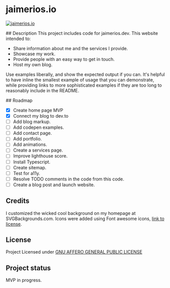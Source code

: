 # jaimerios.io
<!-- TODO: Add other Badges -->
[![jaimerios.io](https://img.shields.io/endpoint?url=https://dashboard.cypress.io/badge/simple/o7umst&style=flat&logo=cypress)](https://dashboard.cypress.io/projects/o7umst/runs)

## Description
This project includes code for jaimerios.dev. This website intended to:

- Share information about me and the services I provide.
- Showcase my work.
- Provide people with an easy way to get in touch.
- Host my own blog.


<!-- TODO: Visuals, specially a compelling image about my website -->

<!-- TODO: Usage: URL to my blog -->
Use examples liberally, and show the expected output if you can. It's helpful to have inline the smallest example of usage that you can demonstrate, while providing links to more sophisticated examples if they are too long to reasonably include in the README.

<!-- TODO: Add Support section
Tell people where they can go to for help. It can be any combination of an issue tracker, a chat room, an email address, etc. -->

## Roadmap

- [X] Create home page MVP
- [X] Connect my blog to dev.to
- [ ] Add blog markup.
- [ ] Add codepen examples.
- [ ] Add contact page.
- [ ] Add portfolio.
- [ ] Add animations.
- [ ] Create a services page.
- [ ] Improve lighthouse score.
- [ ] Install Typescript.
- [ ] Create sitemap.
- [ ] Test for a11y.
- [ ] Resolve TODO comments in the code from this code.
- [ ] Create a blog post and launch website.
<!-- [] IDEA: Add this background effect: https://codepen.io/Johnm__/pen/qZqgGJ -->


<!-- Contributing and
TODO: Add instructions for running project locally and submitting PRs
State if you are open to contributions and what your requirements are for accepting them. -->

<!-- Show your appreciation to those who have contributed to the project. -->



## Credits

I customized the wicked cool background on my homepage at SVGBackgrounds.com.
Icons were added using Font awesome icons, [link to license](https://fontawesome.com/license).

## License
Project Licensed under [GNU AFFERO GENERAL PUBLIC LICENSE](LICENSE.md)

## Project status
MVP in progress.
